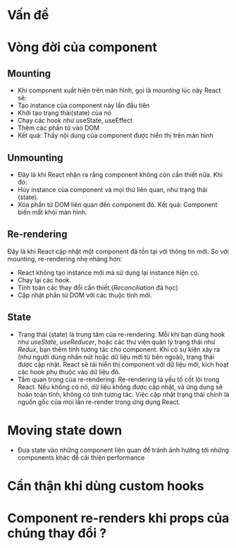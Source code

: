 # Vấn đề

# Vòng đời của component

## Mounting

- Khi component xuất hiện trên màn hình, gọi là _mounting_ lúc này React sẽ:
- Tạo instance của component này lần đầu tiên
- Khởi tạo trạng thái(state) của nó
- Chạy các hook như useState, useEffect
- Thêm các phần tử vào DOM
- Kết quả: Thấy nội dung của component được hiển thị trên màn hình

## Unmounting

- Đây là khi React nhận ra rằng component không còn cần thiết nữa. Khi đó:
- Hủy instance của component và mọi thứ liên quan, như trạng thái (state).
- Xóa phần tử DOM liên quan đến component đó. Kết quả: Component biến mất khỏi màn hình.

## Re-rendering

Đây là khi React cập nhật một component đã tồn tại với thông tin mới. So với mounting, re-rendering nhẹ nhàng hơn:

- React không tạo instance mới mà sử dụng lại instance hiện có.
- Chạy lại các hook.
- Tính toán các thay đổi cần thiết.(_Reconciliation_ đã học)
- Cập nhật phần tử DOM với các thuộc tính mới.

## State

- Trạng thái (state) là trung tâm của re-rendering. Mỗi khi bạn dùng hook như _useState_, _useReducer_, hoặc các thư viện quản lý trạng thái như _Redux_, bạn thêm tính tương tác cho component. Khi có sự kiện xảy ra (như người dùng nhấn nút hoặc dữ liệu mới từ bên ngoài), trạng thái được cập nhật. React sẽ tái hiển thị component với dữ liệu mới, kích hoạt các hook phụ thuộc vào dữ liệu đó.
- Tầm quan trọng của re-rendering: Re-rendering là yếu tố cốt lõi trong React. Nếu không có nó, dữ liệu không được cập nhật, và ứng dụng sẽ hoàn toàn tĩnh, không có tính tương tác. Việc cập nhật trạng thái chính là nguồn gốc của mọi lần re-render trong ứng dụng React.

# Moving state down

- Đưa state vào những component liên quan để tránh ảnh hưởng tới những components khác để cải thiện performance

# Cẩn thận khi dùng custom hooks

# Component re-renders khi props của chúng thay đổi ?
